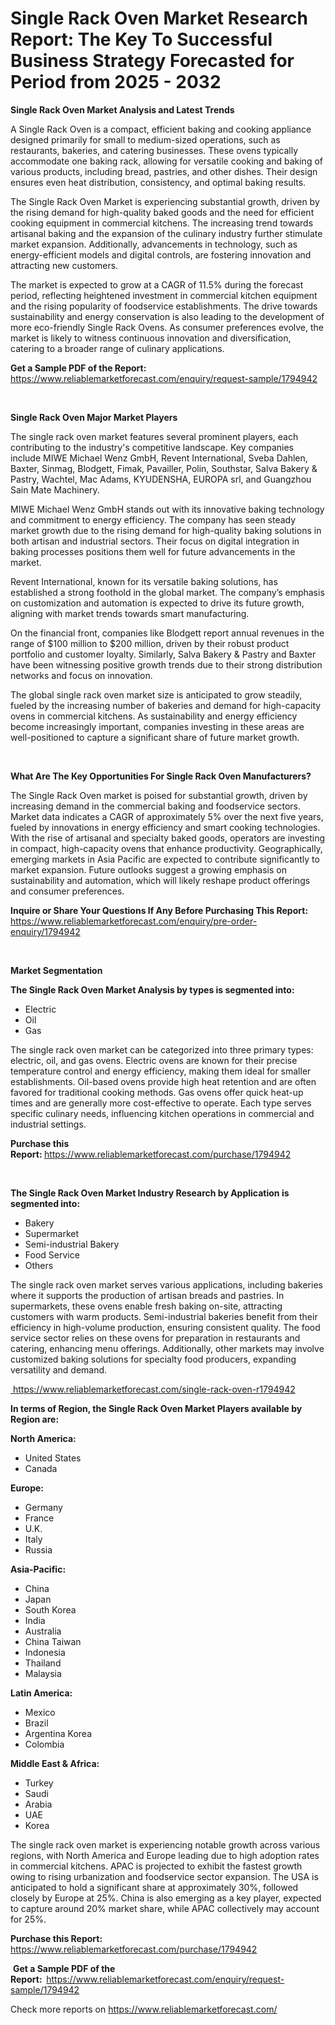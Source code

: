 <p><h1>Single Rack Oven Market Research Report: The Key To Successful Business Strategy Forecasted for Period from 2025 - 2032</h1></p><p><strong>Single Rack Oven Market Analysis and Latest Trends</strong></p>
<p><p>A Single Rack Oven is a compact, efficient baking and cooking appliance designed primarily for small to medium-sized operations, such as restaurants, bakeries, and catering businesses. These ovens typically accommodate one baking rack, allowing for versatile cooking and baking of various products, including bread, pastries, and other dishes. Their design ensures even heat distribution, consistency, and optimal baking results.</p><p>The Single Rack Oven Market is experiencing substantial growth, driven by the rising demand for high-quality baked goods and the need for efficient cooking equipment in commercial kitchens. The increasing trend towards artisanal baking and the expansion of the culinary industry further stimulate market expansion. Additionally, advancements in technology, such as energy-efficient models and digital controls, are fostering innovation and attracting new customers.</p><p>The market is expected to grow at a CAGR of 11.5% during the forecast period, reflecting heightened investment in commercial kitchen equipment and the rising popularity of foodservice establishments. The drive towards sustainability and energy conservation is also leading to the development of more eco-friendly Single Rack Ovens. As consumer preferences evolve, the market is likely to witness continuous innovation and diversification, catering to a broader range of culinary applications.</p></p>
<p><strong>Get a Sample PDF of the Report:&nbsp;</strong> <a href="https://www.reliablemarketforecast.com/enquiry/request-sample/1794942?utm_campaign=2195&utm_medium=2&utm_source=Github&utm_content=ia&utm_term=19022025&utm_id=single-rack-oven">https://www.reliablemarketforecast.com/enquiry/request-sample/1794942</a></p>
<p>&nbsp;</p>
<p><strong>Single Rack Oven Major Market Players</strong></p>
<p><p>The single rack oven market features several prominent players, each contributing to the industry's competitive landscape. Key companies include MIWE Michael Wenz GmbH, Revent International, Sveba Dahlen, Baxter, Sinmag, Blodgett, Fimak, Pavailler, Polin, Southstar, Salva Bakery & Pastry, Wachtel, Mac Adams, KYUDENSHA, EUROPA srl, and Guangzhou Sain Mate Machinery. </p><p>MIWE Michael Wenz GmbH stands out with its innovative baking technology and commitment to energy efficiency. The company has seen steady market growth due to the rising demand for high-quality baking solutions in both artisan and industrial sectors. Their focus on digital integration in baking processes positions them well for future advancements in the market.</p><p>Revent International, known for its versatile baking solutions, has established a strong foothold in the global market. The company’s emphasis on customization and automation is expected to drive its future growth, aligning with market trends towards smart manufacturing.</p><p>On the financial front, companies like Blodgett report annual revenues in the range of $100 million to $200 million, driven by their robust product portfolio and customer loyalty. Similarly, Salva Bakery & Pastry and Baxter have been witnessing positive growth trends due to their strong distribution networks and focus on innovation.</p><p>The global single rack oven market size is anticipated to grow steadily, fueled by the increasing number of bakeries and demand for high-capacity ovens in commercial kitchens. As sustainability and energy efficiency become increasingly important, companies investing in these areas are well-positioned to capture a significant share of future market growth.</p></p>
<p>&nbsp;</p>
<p><strong>What Are The Key Opportunities For Single Rack Oven Manufacturers?</strong></p>
<p><p>The Single Rack Oven market is poised for substantial growth, driven by increasing demand in the commercial baking and foodservice sectors. Market data indicates a CAGR of approximately 5% over the next five years, fueled by innovations in energy efficiency and smart cooking technologies. With the rise of artisanal and specialty baked goods, operators are investing in compact, high-capacity ovens that enhance productivity. Geographically, emerging markets in Asia Pacific are expected to contribute significantly to market expansion. Future outlooks suggest a growing emphasis on sustainability and automation, which will likely reshape product offerings and consumer preferences.</p></p>
<p><strong>Inquire or Share Your Questions If Any Before Purchasing This Report:</strong> <a href="https://www.reliablemarketforecast.com/enquiry/pre-order-enquiry/1794942?utm_campaign=2195&utm_medium=2&utm_source=Github&utm_content=ia&utm_term=19022025&utm_id=single-rack-oven">https://www.reliablemarketforecast.com/enquiry/pre-order-enquiry/1794942</a></p>
<p>&nbsp;</p>
<p><strong>Market Segmentation</strong></p>
<p><strong>The Single Rack Oven Market Analysis by types is segmented into:</strong></p>
<p><ul><li>Electric</li><li>Oil</li><li>Gas</li></ul></p>
<p><p>The single rack oven market can be categorized into three primary types: electric, oil, and gas ovens. Electric ovens are known for their precise temperature control and energy efficiency, making them ideal for smaller establishments. Oil-based ovens provide high heat retention and are often favored for traditional cooking methods. Gas ovens offer quick heat-up times and are generally more cost-effective to operate. Each type serves specific culinary needs, influencing kitchen operations in commercial and industrial settings.</p></p>
<p><strong>Purchase this Report:&nbsp;</strong><a href="https://www.reliablemarketforecast.com/purchase/1794942?utm_campaign=2195&utm_medium=2&utm_source=Github&utm_content=ia&utm_term=19022025&utm_id=single-rack-oven">https://www.reliablemarketforecast.com/purchase/1794942</a></p>
<p>&nbsp;</p>
<p><strong>The Single Rack Oven Market Industry Research by Application is segmented into:</strong></p>
<p><ul><li>Bakery</li><li>Supermarket</li><li>Semi-industrial Bakery</li><li>Food Service</li><li>Others</li></ul></p>
<p><p>The single rack oven market serves various applications, including bakeries where it supports the production of artisan breads and pastries. In supermarkets, these ovens enable fresh baking on-site, attracting customers with warm products. Semi-industrial bakeries benefit from their efficiency in high-volume production, ensuring consistent quality. The food service sector relies on these ovens for preparation in restaurants and catering, enhancing menu offerings. Additionally, other markets may involve customized baking solutions for specialty food producers, expanding versatility and demand.</p></p>
<p><a href="https://www.reliablemarketforecast.com/single-rack-oven-r1794942?utm_campaign=2195&utm_medium=2&utm_source=Github&utm_content=ia&utm_term=19022025&utm_id=single-rack-oven">&nbsp;https://www.reliablemarketforecast.com/single-rack-oven-r1794942</a></p>
<p><strong>In terms of Region, the Single Rack Oven Market Players available by Region are:</strong></p>
<p>
    <p> <strong> North America: </strong>
        <ul>
            <li>United States</li>
            <li>Canada</li>
        </ul>
        </p> 
    <p> <strong> Europe: </strong>
        <ul>
            <li>Germany</li>
            <li>France</li>
            <li>U.K.</li>
            <li>Italy</li>
            <li>Russia</li>
        </ul>
        </p> 
    <p> <strong> Asia-Pacific: </strong>
        <ul>
            <li>China</li>
            <li>Japan</li>
            <li>South Korea</li>
            <li>India</li>
            <li>Australia</li>
            <li>China Taiwan</li>
            <li>Indonesia</li>
            <li>Thailand</li>
            <li>Malaysia</li>
        </ul>
        </p> 
    <p> <strong> Latin America: </strong>
        <ul>
            <li>Mexico</li>
            <li>Brazil</li>
            <li>Argentina Korea</li>
            <li>Colombia</li>
        </ul>
        </p> 
    <p> <strong> Middle East & Africa: </strong>
        <ul>
            <li>Turkey</li>
            <li>Saudi</li>
            <li>Arabia</li>
            <li>UAE</li>
            <li>Korea</li>
        </ul>
    </p>
    </p>
<p><p>The single rack oven market is experiencing notable growth across various regions, with North America and Europe leading due to high adoption rates in commercial kitchens. APAC is projected to exhibit the fastest growth owing to rising urbanization and foodservice sector expansion. The USA is anticipated to hold a significant share at approximately 30%, followed closely by Europe at 25%. China is also emerging as a key player, expected to capture around 20% market share, while APAC collectively may account for 25%.</p></p>
<p><strong>Purchase this Report: </strong><a href="https://www.reliablemarketforecast.com/purchase/1794942?utm_campaign=2195&utm_medium=2&utm_source=Github&utm_content=ia&utm_term=19022025&utm_id=single-rack-oven">https://www.reliablemarketforecast.com/purchase/1794942</a></p>
<p>&nbsp;<strong>Get a Sample PDF of the Report:&nbsp;&nbsp;</strong><a href="https://www.reliablemarketforecast.com/enquiry/request-sample/1794942?utm_campaign=2195&utm_medium=2&utm_source=Github&utm_content=ia&utm_term=19022025&utm_id=single-rack-oven">https://www.reliablemarketforecast.com/enquiry/request-sample/1794942</a></p>
<p><strong></strong></p>
<p>Check more reports on <a href="https://www.reliablemarketforecast.com/?utm_campaign=2195&utm_medium=2&utm_source=Github&utm_content=ia&utm_term=19022025&utm_id=single-rack-oven">https://www.reliablemarketforecast.com/</a></p>